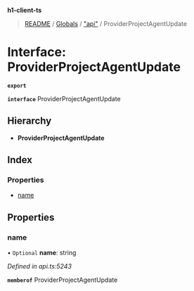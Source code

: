 **h1-client-ts**

> [README](../README.md) / [Globals](../globals.md) / ["api"](../modules/_api_.md) / ProviderProjectAgentUpdate

# Interface: ProviderProjectAgentUpdate

**`export`** 

**`interface`** ProviderProjectAgentUpdate

## Hierarchy

* **ProviderProjectAgentUpdate**

## Index

### Properties

* [name](_api_.providerprojectagentupdate.md#name)

## Properties

### name

• `Optional` **name**: string

*Defined in api.ts:5243*

**`memberof`** ProviderProjectAgentUpdate
